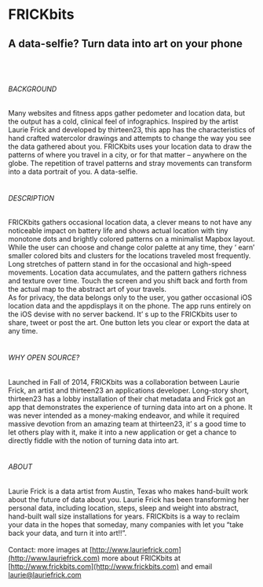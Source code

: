 # FRICKbits

## A data-selfie? Turn data into art on your phone
<br /><br />
###### BACKGROUND 
Many  websites  and  fitness  apps gather pedometer and location data, but the output has a cold, clinical feel of infographics. Inspired by the artist Laurie Frick and developed by thirteen23, this app has the characteristics of hand crafted watercolor drawings and  attempts  to  change  the  way  you  see  the  data gathered about you. FRICKbits uses your location data to draw the patterns of where you travel in a city, or for that matter – anywhere on the globe. The repetition of travel patterns and stray movements can transform into a data portrait of you. A data-selfie.
<br /><br />
###### DESCRIPTION
FRICKbits gathers occasional location data, a clever means to not have any noticeable impact on battery life and shows actual location with tiny monotone dots and brightly colored patterns on a minimalist Mapbox layout. While the user can choose and change color palette at any time, they ‘ earn’  smaller colored bits and clusters for the locations traveled most frequently. Long stretches of pattern stand in for the occasional and high-speed movements. Location data accumulates, and the pattern gathers richness and texture over time. Touch the screen and you shift back and forth from the actual map to the abstract art of your travels.
<br />
As  for  privacy,  the  data  belongs  only  to  the  user, you  gather  occasional  iOS  location  data  and  the  appdisplays  it  on the  phone. The  app  runs  entirely  on the iOS  devise  with  no  server  backend.  It’ s  up  to  the FRICKbits user to share, tweet or post the art. One button lets you clear or export the data at any time.
<br /><br />
###### WHY OPEN SOURCE?
Launched in Fall of 2014, FRICKbits was a collaboration between Laurie Frick, an artist and thirteen23 an applications developer. Long-story short, thirteen23 has a lobby installation of their chat metadata and Frick got an app that demonstrates the experience of turning data into art on a phone. It was never intended as a money-making endeavor, and while it required massive devotion from an amazing team at thirteen23, it’ s a good time to let others play with it, make it into a new application or get a chance to directly fiddle with the notion of turning data into art. 
<br /><br />
###### ABOUT
Laurie Frick is a data artist from Austin, Texas who makes hand-built work about the future of data about you. Laurie Frick has been transforming her personal data, including location, steps, sleep and weight 
into  abstract,  hand-built  wall  size  installations  for  years.  FRICKbits  is  a  way  to  reclaim  your  data  in  the hopes that someday, many companies with let you “take back your data, and turn it into art!!”. 
<br /><br />
Contact: more images at [http://www.lauriefrick.com](http://www.lauriefrick.com) more about FRICKbits at [http://www.frickbits.com](http://www.frickbits.com) and email [laurie@lauriefrick.com](mailto:laurie@lauriefrick.com)


